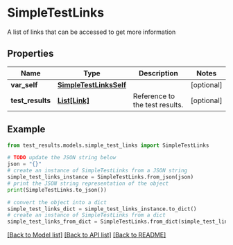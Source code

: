 # SimpleTestLinks

A list of links that can be accessed to get more information

## Properties

Name | Type | Description | Notes
------------ | ------------- | ------------- | -------------
**var_self** | [**SimpleTestLinksSelf**](SimpleTestLinksSelf.md) |  | [optional] 
**test_results** | [**List[Link]**](Link.md) | Reference to the test results. | [optional] 

## Example

```python
from test_results.models.simple_test_links import SimpleTestLinks

# TODO update the JSON string below
json = "{}"
# create an instance of SimpleTestLinks from a JSON string
simple_test_links_instance = SimpleTestLinks.from_json(json)
# print the JSON string representation of the object
print(SimpleTestLinks.to_json())

# convert the object into a dict
simple_test_links_dict = simple_test_links_instance.to_dict()
# create an instance of SimpleTestLinks from a dict
simple_test_links_from_dict = SimpleTestLinks.from_dict(simple_test_links_dict)
```
[[Back to Model list]](../README.md#documentation-for-models) [[Back to API list]](../README.md#documentation-for-api-endpoints) [[Back to README]](../README.md)


